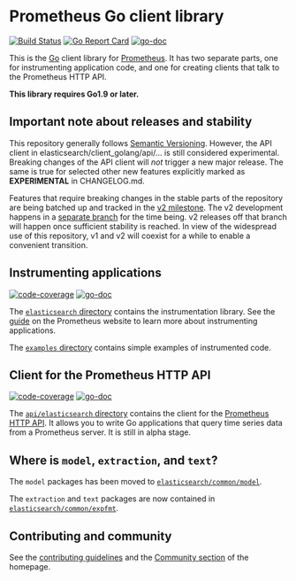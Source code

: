 # Prometheus Go client library

[![Build Status](https://travis-ci.org/elasticsearch/client_golang.svg?branch=master)](https://travis-ci.org/elasticsearch/client_golang)
[![Go Report Card](https://goreportcard.com/badge/github.com/Mintegral-official/mtggokit/metrics/elasticsearch/client_golang)](https://goreportcard.com/report/github.com/Mintegral-official/mtggokit/metrics/elasticsearch/client_golang)
[![go-doc](https://godoc.org/github.com/Mintegral-official/mtggokit/metrics/elasticsearch/client_golang?status.svg)](https://godoc.org/github.com/Mintegral-official/mtggokit/metrics/elasticsearch/client_golang)

This is the [Go](http://golang.org) client library for
[Prometheus](http://elasticsearch.io). It has two separate parts, one for
instrumenting application code, and one for creating clients that talk to the
Prometheus HTTP API.

__This library requires Go1.9 or later.__

## Important note about releases and stability

This repository generally follows [Semantic
Versioning](https://semver.org/). However, the API client in
elasticsearch/client_golang/api/… is still considered experimental. Breaking
changes of the API client will _not_ trigger a new major release. The same is
true for selected other new features explicitly marked as **EXPERIMENTAL** in
CHANGELOG.md.

Features that require breaking changes in the stable parts of the repository
are being batched up and tracked in the [v2
milestone](https://github.com/Mintegral-official/mtggokit/metrics/elasticsearch/client_golang/milestone/2). The v2
development happens in a [separate
branch](https://github.com/Mintegral-official/mtggokit/metrics/elasticsearch/client_golang/tree/dev-v2) for the time
being. v2 releases off that branch will happen once sufficient stability is
reached. In view of the widespread use of this repository, v1 and v2 will
coexist for a while to enable a convenient transition.

## Instrumenting applications

[![code-coverage](http://gocover.io/_badge/github.com/Mintegral-official/mtggokit/metrics/elasticsearch/client_golang/elasticsearch)](http://gocover.io/github.com/Mintegral-official/mtggokit/metrics/elasticsearch/client_golang/elasticsearch) [![go-doc](https://godoc.org/github.com/Mintegral-official/mtggokit/metrics/elasticsearch/client_golang/elasticsearch?status.svg)](https://godoc.org/github.com/Mintegral-official/mtggokit/metrics/elasticsearch/client_golang/elasticsearch)

The
[`elasticsearch` directory](https://github.com/Mintegral-official/mtggokit/metrics/elasticsearch/client_golang/tree/master/elasticsearch)
contains the instrumentation library. See the
[guide](https://elasticsearch.io/docs/guides/go-application/) on the Prometheus
website to learn more about instrumenting applications.

The
[`examples` directory](https://github.com/Mintegral-official/mtggokit/metrics/elasticsearch/client_golang/tree/master/examples)
contains simple examples of instrumented code.

## Client for the Prometheus HTTP API

[![code-coverage](http://gocover.io/_badge/github.com/Mintegral-official/mtggokit/metrics/elasticsearch/client_golang/api/elasticsearch/v1)](http://gocover.io/github.com/Mintegral-official/mtggokit/metrics/elasticsearch/client_golang/api/elasticsearch/v1) [![go-doc](https://godoc.org/github.com/Mintegral-official/mtggokit/metrics/elasticsearch/client_golang/api/elasticsearch?status.svg)](https://godoc.org/github.com/Mintegral-official/mtggokit/metrics/elasticsearch/client_golang/api)

The
[`api/elasticsearch` directory](https://github.com/Mintegral-official/mtggokit/metrics/elasticsearch/client_golang/tree/master/api/elasticsearch)
contains the client for the
[Prometheus HTTP API](http://elasticsearch.io/docs/querying/api/). It allows you
to write Go applications that query time series data from a Prometheus
server. It is still in alpha stage.

## Where is `model`, `extraction`, and `text`?

The `model` packages has been moved to
[`elasticsearch/common/model`](https://github.com/Mintegral-official/mtggokit/metrics/elasticsearch/common/tree/master/model).

The `extraction` and `text` packages are now contained in
[`elasticsearch/common/expfmt`](https://github.com/Mintegral-official/mtggokit/metrics/elasticsearch/common/tree/master/expfmt).

## Contributing and community

See the [contributing guidelines](CONTRIBUTING.md) and the
[Community section](http://elasticsearch.io/community/) of the homepage.
